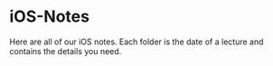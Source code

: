 iOS-Notes
=========

Here are all of our iOS notes. Each folder is the date of a lecture and contains the details you need.
